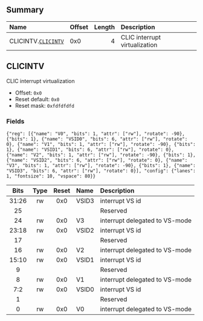 ## Summary

| Name                             | Offset   |   Length | Description                   |
|:---------------------------------|:---------|---------:|:------------------------------|
| CLICINTV.[`CLICINTV`](#clicintv) | 0x0      |        4 | CLIC interrupt virtualization |

## CLICINTV
CLIC interrupt virtualization
- Offset: `0x0`
- Reset default: `0x0`
- Reset mask: `0xfdfdfdfd`

### Fields

```wavejson
{"reg": [{"name": "V0", "bits": 1, "attr": ["rw"], "rotate": -90}, {"bits": 1}, {"name": "VSID0", "bits": 6, "attr": ["rw"], "rotate": 0}, {"name": "V1", "bits": 1, "attr": ["rw"], "rotate": -90}, {"bits": 1}, {"name": "VSID1", "bits": 6, "attr": ["rw"], "rotate": 0}, {"name": "V2", "bits": 1, "attr": ["rw"], "rotate": -90}, {"bits": 1}, {"name": "VSID2", "bits": 6, "attr": ["rw"], "rotate": 0}, {"name": "V3", "bits": 1, "attr": ["rw"], "rotate": -90}, {"bits": 1}, {"name": "VSID3", "bits": 6, "attr": ["rw"], "rotate": 0}], "config": {"lanes": 1, "fontsize": 10, "vspace": 80}}
```

|  Bits  |  Type  |  Reset  | Name   | Description                    |
|:------:|:------:|:-------:|:-------|:-------------------------------|
| 31:26  |   rw   |   0x0   | VSID3  | interrupt VS id                |
|   25   |        |         |        | Reserved                       |
|   24   |   rw   |   0x0   | V3     | interrupt delegated to VS-mode |
| 23:18  |   rw   |   0x0   | VSID2  | interrupt VS id                |
|   17   |        |         |        | Reserved                       |
|   16   |   rw   |   0x0   | V2     | interrupt delegated to VS-mode |
| 15:10  |   rw   |   0x0   | VSID1  | interrupt VS id                |
|   9    |        |         |        | Reserved                       |
|   8    |   rw   |   0x0   | V1     | interrupt delegated to VS-mode |
|  7:2   |   rw   |   0x0   | VSID0  | interrupt VS id                |
|   1    |        |         |        | Reserved                       |
|   0    |   rw   |   0x0   | V0     | interrupt delegated to VS-mode |

